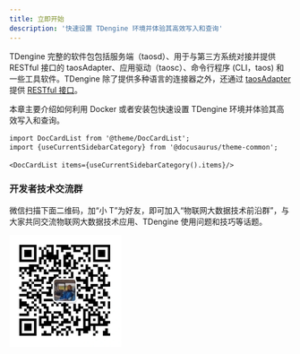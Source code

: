 ```yaml
---
title: 立即开始
description: '快速设置 TDengine 环境并体验其高效写入和查询'
---
```


TDengine 完整的软件包包括服务端（taosd）、用于与第三方系统对接并提供 RESTful 接口的 taosAdapter、应用驱动（taosc）、命令行程序 (CLI，taos) 和一些工具软件。TDengine 除了提供多种语言的连接器之外，还通过 [taosAdapter](../reference/taosadapter) 提供 [RESTful 接口](../connector/rest-api)。

本章主要介绍如何利用 Docker 或者安装包快速设置 TDengine 环境并体验其高效写入和查询。

```mdx-code-block
import DocCardList from '@theme/DocCardList';
import {useCurrentSidebarCategory} from '@docusaurus/theme-common';

<DocCardList items={useCurrentSidebarCategory().items}/>
```

### 开发者技术交流群

微信扫描下面二维码，加“小 T”为好友，即可加入“物联网大数据技术前沿群”，与大家共同交流物联网大数据技术应用、TDengine 使用问题和技巧等话题。

<img src="./tdengine.webp" width="200" />
